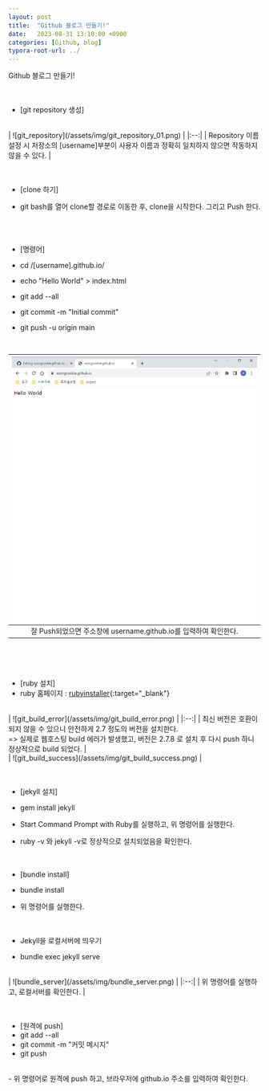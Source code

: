 ```yaml
---
layout: post
title:  "Github 블로그 만들기!"
date:   2023-08-31 13:10:00 +0900
categories: [Github, blog]
typora-root-url: ../
---
```

Github 블로그 만들기! 
<br><br><br>

- [git repository 생성]
<br> 
| ![git_repository](/assets/img/git_repository_01.png) | 
|:--:| 
|  Repository 이름 설정 시 저장소의 [username]부분이 사용자 이름과 정확히 일치하지 않으면 작동하지 않을 수 있다. |
<br><br><br>
  
- [clone 하기]  
- git bash를 열어 clone할 경로로 이동한 후, clone을 시작한다. 그리고 Push 한다.  
<br><br><br>
 
- [명령어]  
- cd /[username].github.io/  
- echo "Hello World" > index.html  
- git add --all  
- git commit -m "Initial commit"  
- git push -u origin main  
<br>

| ![git_clone_push](/assets/img/git_clone_push_01.png) |
|:--:|
| 잘 Push되었으면 주소창에 username.github.io를 입력하여 확인한다. |
<br><br><br>

- [ruby 설치]
- ruby 홈페이지 : [rubyinstaller](https://rubyinstaller.org/downloads/){:target="_blank"}
<br>
| ![git_build_error](/assets/img/git_build_error.png) |
|:--:|
| 최신 버전은 호환이 되지 않을 수 있으니 안전하게 2.7 정도의 버전을 설치한다.<br>
=> 실제로 웹호스팅 build 에러가 발생했고, 버전은 2.7.8 로 설치 후 다시 push 하니 정상적으로 build 되었다. |
<br>
| ![git_build_success](/assets/img/git_build_success.png) |
<br><br><br>

- [jekyll 설치]
- gem install jekyll
- Start Command Prompt with Ruby를 실행하고, 위 명령어를 실행한다.
- ruby -v 와 jekyll -v로 정상적으로 설치되었음을 확인한다.
<br><br><br>

- [bundle install]
- bundle install
- 위 명령어를 실행한다.
<br><br><br>

- Jekyll을 로컬서버에 띄우기
- bundle exec jekyll serve
<br>
| ![bundle_server](/assets/img/bundle_server.png) |
|:--:|
| 위 명령어를 실행하고, 로컬서버를 확인한다. |
<br><br><br>

- [원격에 push]
- git add --all
- git commit -m "커밋 메시지"
- git push
<br>
- 위 명령어로 원격에 push 하고, 브라우저에 github.io 주소를 입력하여 확인한다.



